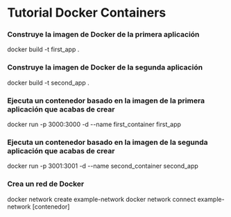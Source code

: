 # Tutorial Docker Containers

### Construye la imagen de Docker de la primera aplicación

docker build -t first_app .

### Construye la imagen de Docker de la segunda aplicación

docker build -t second_app .

### Ejecuta un contenedor basado en la imagen de la primera aplicación que acabas de crear

docker run -p 3000:3000 -d --name first_container first_app

### Ejecuta un contenedor basado en la imagen de la segunda aplicación que acabas de crear

docker run -p 3001:3001 -d --name second_container second_app

### Crea un red de Docker

docker network create example-network
docker network connect example-network [contenedor]

